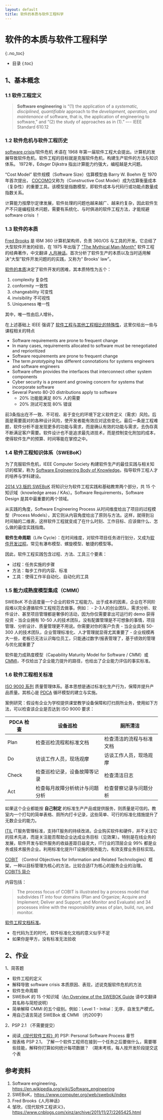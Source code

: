 ```yaml
---
layout: default
title: 软件的本质与软件工程科学
---
```


# 软件的本质与软件工程科学
{:.no_toc}

* 目录
{:toc}

## 1、基本概念

### 1.1 软件工程定义

> **Software engineering** is “(1) the application of a _systematic, disciplined, quantifiable_ approach to the _development, operation, and maintenance_ of software, that is, the application of engineering to software,” and “(2) the study of approaches as in (1).” –-- IEEE Standard 610.12

### 1.2 软件危机与软件工程历史

[software crisis](https://en.wikipedia.org/wiki/Software_crisis)/软件危机 术语在 1968 年第一届软件工程大会提出。计算机的发展导致软件危机，软件工程的目标就是克服软件危机，构建生产软件的方法与知识体系。 1972年，Edsger Dijkstra 指出计算能力约强大，编程越是大问题。

“Cost Model” 软件规模（Software Size）估算模型由 Barry W. Boehm 在 1970 年首次提出， [COCOMO](https://en.wikipedia.org/wiki/COCOMO)又称为（Constructive Cost Model）成为估算衡量成本（复杂性）的重要工具。该模型是指数模型，即软件成本与代码行或功能点数量成指数关系。

计算能力按摩尔定律发展，软件处理的问题也越来越广、越来约复杂，因此软件生产不只是编程技术问题，需要有系统化、与时俱进的软件工程方法，才能规避 software crisis ！

### 1.3 软件的本质

 [Fred Brooks](https://en.wikipedia.org/wiki/Fred_Brooks) 是 IBM 360 计算机架构师，负责 360/OS 与工具的开发。它总结了大型软件开发的经验，在 1975 年出版了 ["The Mythical Man-Month"](https://en.wikipedia.org/wiki/The_Mythical_Man-Month) 软件工程的经典著作，中文翻译 [人月神话](https://baike.baidu.com/item/%E4%BA%BA%E6%9C%88%E7%A5%9E%E8%AF%9D/7531243)。首次分析了软件生产的本质以及当时适用解决“大型”软件开发问题的的实践，又称为“ Brooks' law”。

[软件的本质](https://www.sebokwiki.org/wiki/The_Nature_of_Software)决定了软件开发的困难，其本质特性为五个：

1. complexity 复杂性
2. conformity 一致性
3. changeability 可变性
4. invisibility 不可视性
5. Uniqueness 唯一性

其中，唯一性由后人增补。

在上述基础上 IEEE 强调了 [软件工程与其他工程相比的特殊性](https://www.sebokwiki.org/wiki/Key_Points_a_Systems_Engineer_Needs_to_Know_about_Software_Engineering)，这里仅给出一些与课程相关的特点

* Software requirements are prone to frequent change
* In many cases, requirements allocated to software must be renegotiated and reprioritized
* Software requirements are prone to frequent change
* The term _prototyping_ has different connotations for systems engineers and software engineers
* Software often provides the interfaces that interconnect other system components
* Cyber security is a present and growing concern for systems that incorporate software
* Several Pareto 80-20 distributions apply to software
    - 20% 功能能满足 80% 人的需要
    - 20% 测试可发现 80% 错误

前3条指出在不一致、不可视、易于变化的环境下定义软件定义（需求）风险。后面是需要面对的各种设计风险，使开发者能有效应对这些变化。最后一条是工程难题，软件分析不是发现更多的功能与需求，而是确认有效的功能与需求，去伪存真不断满足客户需要。软件设计也不是追求最先进技术，而是控制变化附加的成本，使得软件生产的预算、时间等能在掌控之中。

### 1.4 软件工程知识体系（SWEBoK）

为了克服软件危机，IEEE Computer Society 构建软件生产的最佳实践与相关知识的框架，称为 [Software Engineering Body of Knowledge](https://www.computer.org/web/swebok/index)。指导软件工程人才的培养与学科建设。 

[2014 V3 版的 SWEBoK](https://www.sebokwiki.org/wiki/An_Overview_of_the_SWEBOK_Guide) 将知识分为软件工程实践和基础教育两个部分，共 15 个知识域（knowledge areas / KAs）。Software Requirements，Software Design 是其中最重要的两个领域。

从实践的角度，Software Engineering Process 从时间维度给出了项目的过程模型（Process Models），其它则从内容角度给出了原则与方法。这样，就得到沿时间轴的二维表，这样软件工程就变成了在什么时刻、工作目标、应该做什么、怎么做的最佳实践指南。

**软件生命周期**（Life Cycle）：在时间维度，对软件项目任务进行划分，又成为[软件开发过程](https://en.wikipedia.org/wiki/Software_development_process)。常见有瀑布模型、螺旋模型、敏捷的模型等。

因此，软件工程实践包含过程、方法、工具三个要素：

* 过程：任务实施的步骤
* 方法：每步工作的内容、标准
* 工具：使得工作半自动化、自动化的工具

### 1.5 能力成熟度模型集成（CMMI）

SWEBoK 不合适度量一个企业的软件工程能力。出于成本的因素，企业在不同阶段难以完全遵循软件工程规范去做事。例如：
    - 2-3人的创业团队，需求分析、软件设计、甚至项目管理都是奢侈的活动，因为你仅需要拿出可运行的 demo 获得投资
    - 当企业拥有 10-50 人的技术团队，没有配置管理是不可想象的事情，项目管理、分析设计、质量管理更不用说。你需要对你的客户负责
    - 当企业具有 50-300 人的技术团队，企业管理标准化、人才管理就显得尤其重要了
    - 企业规模再大一些，老板已无法认识每位员工，只能通过数字/报表管理了，基于绩效的管理与优化就重要了

软件能力成熟度模型（Capability Maturity Model for Software / CMM）或 [CMMI](https://en.wikipedia.org/wiki/Capability_Maturity_Model_Integration)，不仅给出了企业能力提升的路径，也给出了企业能力评估的事实标准。


### 1.6 软件工程相关标准

[ISO 9000 系列](https://baike.baidu.com/item/ISO9000%E7%B3%BB%E5%88%97%E6%A0%87%E5%87%86) 质量管理体系。基本思想是通过标准化生产行为，保障并提升产品质量。其核心是 [PDCA](https://en.wikipedia.org/wiki/PDCA) 循环模型的建立与实施。

案例研究：假设有企业为学校提供课堂教学设备保障和打扫厕所业务，使用如下方法，可以检查该企业是否达到 ISO 9000 要求：

| PDCA 检查 | 设备巡检 | 厕所清洁 |
|-----------|---------|---------|
| Plan | 检查巡检流程和标准文档 | 检查清洁的流程与标准文档 |
| Do | 访谈工作人员，现场观摩 | 访谈工作人员，现场观摩 | 
| Check | 检查巡检记录，设备故障等记录 | 检查清洁日志 |
| Act | 检查每月故障分析统计与问题分析 | 检查督察记录与问题分析 |

如果这个企业都能按 **自己制定** 的标准生产产品或提供服务，则质量是可信的。教室内一个打勾的简单表格、厕所内打卡记录，这些简单、可行的标准化措施提升了无数企业的能力。

[ITIL](https://baike.baidu.com/item/ITIL/10498690) IT服务管理标准，支持IT服务的持续改进。企业购买软件和硬件，并不关注它的技术先进，而是关注能否帮助企业达成业务目标（见效果）。特别是在线业务的发展，软件开发与软件服务的收益差距日益变大，IT行业的顶层企业 99% 都是业务或技术服务企业。利用标准化提升IT设施的服务能力，有效支撑业务目标实现。 

[COBIT](https://en.wikipedia.org/wiki/COBIT) （Control Objectives for Information and Related Technologies）框架，一种以目标管理为核心的方法，比较合适IT为核心的服务企业的治理。[COBIT5 简介](http://www.isaca.org/education/upcoming-events/documents/intro-cobit5.pdf)

内容包括：

> The process focus of COBIT is illustrated by a process model that subdivides IT into four domains (Plan and Organize; Acquire and Implement; Deliver and Support; and Monitor and Evaluate) and 34 processes inline with the responsibility areas of plan, build, run, and monitor.

[软件工程文档标准](https://blog.csdn.net/xh16319/article/details/8309955)。

* 在代码为王的时代，软件标准化文档的意义似乎不足
* 如果你是甲方，没有标准无法验收

## 2、作业

1、简答题

* 软件工程的定义
* 解释导致 software crisis 本质原因、表现，述说克服软件危机的方法
* 软件生命周期
* SWEBoK 的 15 个知识域（[An Overview of the SWEBOK Guide](https://www.sebokwiki.org/wiki/An_Overview_of_the_SWEBOK_Guide) 请中文翻译其名称与简短说明）
* 简单解释 CMMI 的五个级别。例如：Level 1 - Initial：无序，自发生产模式。
* 用自己语言简述 SWEBok 或 CMMI （约200字）

2、PSP 2.1 （不需要提交）

* 阅读[《现代软件工程》](https://www.cnblogs.com/xinz/archive/2011/11/27/2265425.html)的 PSP: Personal Software Process 章节
* 按表格 PSP 2.1， 了解一个软件工程师在接到一个任务之后要做什么，需要哪些技能，解释你打算如何统计每项数据？ （期末考核，每人按开发阶段提交这个表



## 参考资料

1. Software engineering， https://en.wikipedia.org/wiki/Software_engineering
2. SWEBoK，https://www.computer.org/web/swebok/index
3. Fred Brooks《人月神话》
4. 邹欣，《现代软件工程讲义》，https://www.cnblogs.com/xinz/archive/2011/11/27/2265425.html




